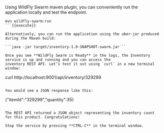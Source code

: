 Using WildFly Swarm maven plugin, you can conveniently run the application locally and test the endpoint.

```
mvn wildfly-swarm:run
```{{execute}}

Alternatively, you can run the application using the uber-jar produced 
during the Maven build: 

```java -jar target/inventory-1.0-SNAPSHOT-swarm.jar```

Once you see **WildFly Swarm is Ready** in the logs, the Inventory service is up and running and you can access the 
inventory REST API. Let’s test it out using `curl` in a new terminal window:

```
curl http://localhost:9001/api/inventory/329299
```{{execute T2}}

You would see a JSON response like this:
```
{"itemId":"329299","quantity":35}
```

The REST API returned a JSON object representing the inventory count for this product. Congratulations!

Stop the service by pressing **CTRL-C** in the terminal window.